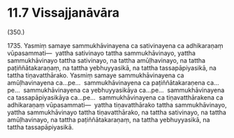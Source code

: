

# 11.7 Vissajjanāvāra



(350.)

1735\. Yasmiṃ samaye sammukhāvinayena ca sativinayena ca adhikaraṇaṃ vūpasammati—  yattha sativinayo tattha sammukhāvinayo, yattha sammukhāvinayo tattha sativinayo, na tattha amūḷhavinayo, na tattha paṭiññātakaraṇaṃ, na tattha yebhuyyasikā, na tattha tassapāpiyasikā, na tattha tiṇavatthārako. Yasmiṃ samaye sammukhāvinayena ca amūḷhavinayena ca…pe…  sammukhāvinayena ca paṭiññātakaraṇena ca…pe…  sammukhāvinayena ca yebhuyyasikāya ca…pe…  sammukhāvinayena ca tassapāpiyasikāya ca…pe…  sammukhāvinayena ca tiṇavatthārakena ca adhikaraṇaṃ vūpasammati—  yattha tiṇavatthārako tattha sammukhāvinayo, yattha sammukhāvinayo tattha tiṇavatthārako, na tattha sativinayo, na tattha amūḷhavinayo, na tattha paṭiññātakaraṇaṃ, na tattha yebhuyyasikā, na tattha tassapāpiyasikā.



